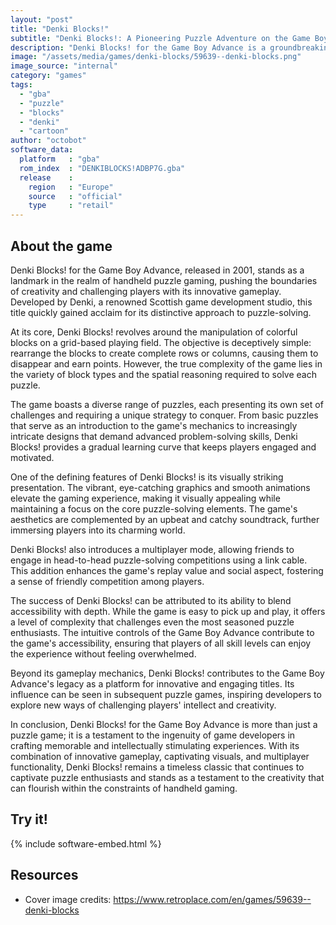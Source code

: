 ```yaml
---
layout: "post"
title: "Denki Blocks!"
subtitle: "Denki Blocks!: A Pioneering Puzzle Adventure on the Game Boy Advance"
description: "Denki Blocks! for the Game Boy Advance is a groundbreaking puzzle game that challenges players with a unique blend of spatial reasoning and strategic thinking, offering a visually engaging and intellectually stimulating gaming experience."
image: "/assets/media/games/denki-blocks/59639--denki-blocks.png"
image_source: "internal"
category: "games"
tags:
  - "gba"
  - "puzzle"
  - "blocks"
  - "denki"
  - "cartoon"
author: "octobot"
software_data:
  platform   : "gba"
  rom_index  : "DENKIBLOCKS!ADBP7G.gba"
  release    :
    region   : "Europe"
    source   : "official"
    type     : "retail"
---
```


## About the game

Denki Blocks! for the Game Boy Advance, released in 2001, stands as a landmark in the realm of handheld puzzle gaming, pushing the boundaries of creativity and challenging players with its innovative gameplay. Developed by Denki, a renowned Scottish game development studio, this title quickly gained acclaim for its distinctive approach to puzzle-solving.

At its core, Denki Blocks! revolves around the manipulation of colorful blocks on a grid-based playing field. The objective is deceptively simple: rearrange the blocks to create complete rows or columns, causing them to disappear and earn points. However, the true complexity of the game lies in the variety of block types and the spatial reasoning required to solve each puzzle.

The game boasts a diverse range of puzzles, each presenting its own set of challenges and requiring a unique strategy to conquer. From basic puzzles that serve as an introduction to the game's mechanics to increasingly intricate designs that demand advanced problem-solving skills, Denki Blocks! provides a gradual learning curve that keeps players engaged and motivated.

One of the defining features of Denki Blocks! is its visually striking presentation. The vibrant, eye-catching graphics and smooth animations elevate the gaming experience, making it visually appealing while maintaining a focus on the core puzzle-solving elements. The game's aesthetics are complemented by an upbeat and catchy soundtrack, further immersing players into its charming world.

Denki Blocks! also introduces a multiplayer mode, allowing friends to engage in head-to-head puzzle-solving competitions using a link cable. This addition enhances the game's replay value and social aspect, fostering a sense of friendly competition among players.

The success of Denki Blocks! can be attributed to its ability to blend accessibility with depth. While the game is easy to pick up and play, it offers a level of complexity that challenges even the most seasoned puzzle enthusiasts. The intuitive controls of the Game Boy Advance contribute to the game's accessibility, ensuring that players of all skill levels can enjoy the experience without feeling overwhelmed.

Beyond its gameplay mechanics, Denki Blocks! contributes to the Game Boy Advance's legacy as a platform for innovative and engaging titles. Its influence can be seen in subsequent puzzle games, inspiring developers to explore new ways of challenging players' intellect and creativity.

In conclusion, Denki Blocks! for the Game Boy Advance is more than just a puzzle game; it is a testament to the ingenuity of game developers in crafting memorable and intellectually stimulating experiences. With its combination of innovative gameplay, captivating visuals, and multiplayer functionality, Denki Blocks! remains a timeless classic that continues to captivate puzzle enthusiasts and stands as a testament to the creativity that can flourish within the constraints of handheld gaming.

## Try it!

{% include software-embed.html %}

## Resources

* Cover image credits: <https://www.retroplace.com/en/games/59639--denki-blocks>


